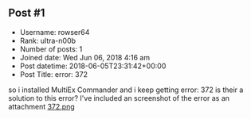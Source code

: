 ## Post #1
- Username: rowser64
- Rank: ultra-n00b
- Number of posts: 1
- Joined date: Wed Jun 06, 2018 4:16 am
- Post datetime: 2018-06-05T23:31:42+00:00
- Post Title: error: 372

so i installed MultiEx Commander and i keep getting error: 372
is their a solution to this error?
I've included an screenshot of the error as an attachment
[372.png](https://xentaxbackup.github.io/file/14430_372.png)

